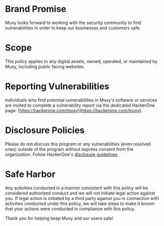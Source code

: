 # Brand Promise

Muxy looks forward to working with the security community to find
vulnerabilities in order to keep our businesses and customers safe.

# Scope

This policy applies to any digital assets, owned, operated, or maintained by
Muxy, including public facing websites.

# Reporting Vulnerabilities

Individuals who find potential vulnerabilities in Muxy's softawre or services
are invited to complete a vulnerability report via the dedicated HackerOne
page: [https://hackerone.com/muxy](https://hackerone.com/muxy).

# Disclosure Policies

Please do not discuss this program or any vulnerabilities (even resolved ones)
outside of the program without express consent from the organization.
Follow HackerOne's
[disclosure guidelines](https://www.hackerone.com/disclosure-guidelines).

# Safe Harbor

Any activities conducted in a manner consistent with this policy will be
considered authorized conduct and we will not initiate legal action against
you. If legal action is initiated by a third party against you in connection
with activities conducted under this policy, we will take steps to make it
known that your actions were conducted in compliance with this policy.

Thank you for helping keep Muxy and our users safe!
